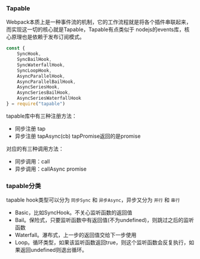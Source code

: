 ### Tapable
Webpack本质上是一种事件流的机制，它的工作流程就是将各个插件串联起来，而实现这一切的核心就是Tapable，Tapable有点类似于
nodejs的events库，核心原理也是依赖于发布订阅模式。
```js
const {
    SyncHook,
    SyncBailHook,
    SyncWaterfallHook,
    SyncLoopHook,
    AsyncParallelHook,
    AsyncParallelBailHook,
    AsyncSeriesHook,
    AsyncSeriesBailHook,
    AsyncSeriesWaterfallHook
} = require("tapable")
```

tapable库中有三种注册方法：
- 同步注册 tap
- 异步注册 tapAsync(cb)  tapPromise返回的是promise

对应的有三种调用方法：
- 同步调用：call
- 异步调用：callAsync promise

### tapable分类
tapable hook类型可以分为 `同步Sync` 和 `异步Async`，异步又分为 `并行` 和 `串行`

- Basic，比如SyncHook。不关心监听函数的返回值
- Bail。保险式，只要监听函数中有返回值(不为undefined)，则跳过之后的监听函数
- Waterfall。瀑布式，上一步的返回值交给下一步使用
- Loop。循环类型，如果该监听函数返回true，则这个监听函数会反复执行，如果返回undefined则退出循环。
